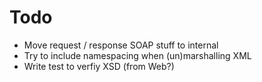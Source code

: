 # Todo

- Move request / response SOAP stuff to internal
- Try to include namespacing when (un)marshalling XML
- Write test to verfiy XSD (from Web?)